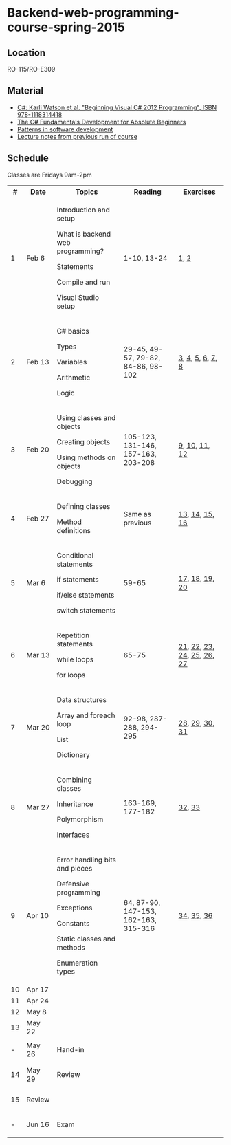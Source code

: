 Backend-web-programming-course-spring-2015
==========================================

## Location

RO-115/RO-E309

## Material

- <a href="http://www.amazon.com/Beginning-Visual-C-2012-Programming/dp/1118314417/ref=sr_1_1?s=books&ie=UTF8&qid=1399059557&sr=1-1&keywords=9781118314418">C#: Karli Watson et al. "Beginning Visual C# 2012 Programming", ISBN 978-1118314418</a>
- <a href="http://channel9.msdn.com/Series/C-Sharp-Fundamentals-Development-for-Absolute-Beginners">The C# Fundamentals Development for Absolute Beginners</a>
- <a href="https://github.com/ronnieholm/Programming-technology-course-spring-2013/blob/master/Lecture%207%20-%20Patterns%20in%20software%20development.pptx?raw=true">Patterns in software development</a>
- <a href="Notes.md">Lecture notes from previous run of course</a>

## Schedule

Classes are Fridays 9am-2pm

  <table>
    <tr>
	  <th>#</th>
	  <th>Date</th>
	  <th>Topics</th>
	  <th>Reading</th>
	  <th>Exercises</th>
    </tr>
	<tr>
	  <td>1</td>
	  <td>Feb 6</td>
	  <td>
		<p>Introduction and setup</p>
		<p>What is backend web programming?</p>
		<p>Statements</p>
		<p>Compile and run</p>
		<p>Visual Studio setup</p>
	  </td>
	  <td>1-10, 13-24</td>
	  <td>
		<a href="Source/Exercises/Exercise01">1</a>, 
		<a href="Source/Exercises/Exercise02">2</a>
	  </td>
	</tr>
	<tr>
	  <td>2</td>
	  <td>Feb 13</td>
	  <td>
		<p>C# basics</p>
		<p>Types</p>
		<p>Variables</p>
		<p>Arithmetic</p>
		<p>Logic</p>
	  </td>
	  <td>29-45, 49-57, 79-82, 84-86, 98-102</td>
	  <td>
  		<a href="Source/Exercises/Exercise03">3</a>, 
	    <a href="Source/Exercises/Exercise04">4</a>, 
	    <a href="Source/Exercises/Exercise05">5</a>, 
	    <a href="Source/Exercises/Exercise06">6</a>, 
	    <a href="Source/Exercises/Exercise07">7</a>, 
	    <a href="Source/Exercises/Exercise08">8</a>
	  </td>
	</tr>
	<tr>
	  <td>3</td>
	  <td>Feb 20</td>
	  <td>
		<p>Using classes and objects</p>
		<p>Creating objects</p>
		<p>Using methods on objects</p>
		<p>Debugging</p>
	  </td>
	  <td>105-123, 131-146, 157-163, 203-208</td>
	  <td>
		<a href="Source/Exercises/Exercise09">9</a>, 
		<a href="Source/Exercises/Exercise10">10</a>, 
		<a href="Source/Exercises/Exercise11">11</a>, 
		<a href="Source/Exercises/Exercise12">12</a>
	  </td>
	</tr>
	<tr>
	  <td>4</td>
	  <td>Feb 27</td>
	  <td>
		<p>Defining classes</p>
		<p>Method definitions</p>
	  </td>
	  <td>Same as previous</td>
	  <td>
		<a href="Source/Exercises/Exercise13">13</a>, 
		<a href="Source/Exercises/Exercise14">14</a>, 
		<a href="Source/Exercises/Exercise15">15</a>, 
		<a href="Source/Exercises/Exercise16">16</a>
	  </td>
	</tr>
    <tr>
	  <td>5</td>
	  <td>Mar 6</td>
	  <td>
		<p>Conditional statements</p>
		<p>if statements</p>
		<p>if/else statements</p>
		<p>switch statements</p>
	  </td>
	  <td>59-65</td>
	  <td>
		<a href="Source/Exercises/Exercise17">17</a>, 
		<a href="Source/Exercises/Exercise18">18</a>, 
		<a href="Source/Exercises/Exercise19">19</a>, 
		<a href="Source/Exercises/Exercise20">20</a>
	  </td>
	</tr>
	<tr>
	  <td>6</td>
	  <td>Mar 13</td>
	  <td>
		<p>Repetition statements</p>
		<p>while loops</p>
		<p>for loops</p>
	  </td>
	  <td>65-75</td>
	  <td>
		<a href="Source/Exercises/Exercise21">21</a>, 
		<a href="Source/Exercises/Exercise22">22</a>, 
		<a href="Source/Exercises/Exercise23">23</a>, 
		<a href="Source/Exercises/Exercise24">24</a>, 
		<a href="Source/Exercises/Exercise25">25</a>, 
		<a href="Source/Exercises/Exercise26">26</a>, 
		<a href="Source/Exercises/Exercise27">27</a>
	  </td>
	</tr>
	<tr>
	  <td>7</td>
	  <td>Mar 20</td>
	  <td>
		<p>Data structures</p>
		<p>Array and foreach loop</p>
		<p>List</p>
		<p>Dictionary</p>
	  </td>
	  <td>92-98, 287-288, 294-295</td>
	  <td>
		<a href="Source/Exercises/Exercise28">28</a>, 
		<a href="Source/Exercises/Exercise29">29</a>, 
		<a href="Source/Exercises/Exercise30">30</a>, 
		<a href="Source/Exercises/Exercise31">31</a>
	  </td>
	</tr>
	<tr>
	  <td>8</td>
	  <td>Mar 27</td>
	  <td>
		<p>Combining classes</p>
		<p>Inheritance</p>
		<p>Polymorphism</p>
		<p>Interfaces</p>
	  </td>
	  <td>163-169, 177-182</td>
	  <td>
		<a href="Source/Exercises/Exercise32">32</a>, 
		<a href="Source/Exercises/Exercise33">33</a>
	  </td>
	</tr>
	<tr>
	  <td>9</td>
	  <td>Apr 10</td>
	  <td>
		<p>Error handling bits and pieces</p>
		<p>Defensive programming</p>
		<p>Exceptions</p>
		<p>Constants</p>
		<p>Static classes and methods</p>
		<p>Enumeration types</p>
	  </td>
	  <td>64, 87-90, 147-153, 162-163, 315-316</td>
	  <td>
		<a href="Source/Exercises/Exercise34">34</a>, 
		<a href="Source/Exercises/Exercise35">35</a>, 
		<a href="Source/Exercises/Exercise36">36</a>
	  </td>
	</tr>
	<tr>
	  <td>10</td>
	  <td>Apr 17</td>
	  <td>		
	  </td>
	  <td></td>
	  <td></td>
	</tr>
	<tr>
	  <td>11</td>
	  <td>Apr 24</td>
	  <td>		
	  </td>
	  <td></td>
	  <td></td>
	</tr>
	<tr>
	  <td>12</td>
	  <td>May 8</td>
	  <td>		
	  </td>
	  <td></td>
	  <td></td>
	</tr>
	<tr>
	  <td>13</td>
	  <td>May 22</td>
	  <td>		
	  </td>
	  <td></td>
	  <td></td>
	</tr>
	<tr>
	  <td>-</td>
	  <td>May 26</td>
	  <td>
		<p>Hand-in</p>
	  </td>
	  <td></td>
	  <td>&nbsp;</td>
	</tr>
	<tr>
	  <td>14</td>
	  <td>May 29</td>
	  <td>
		<p>Review</p>
	  </td>
	  <td></td>
	  <td>&nbsp;</td>
	</tr>
	<tr>
	  <td>15</td>
	  <tdJune 5</td>
	  <td>
		<p>Review</p>
	  </td>
	  <td></td>
	  <td>&nbsp;</td>
	</tr>
	<tr>
	  <td>-</td>
	  <td>Jun 16</td>
	  <td>
		<p>Exam</p>
	  </td>
	  <td></td>
	  <td>&nbsp;</td>
	</tr>
  </table>
